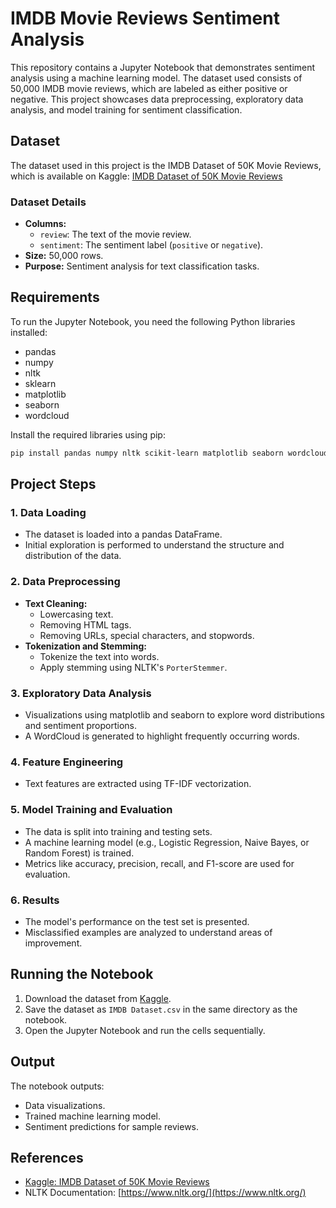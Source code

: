 # IMDB Movie Reviews Sentiment Analysis

This repository contains a Jupyter Notebook that demonstrates sentiment analysis using a machine learning model. The dataset used consists of 50,000 IMDB movie reviews, which are labeled as either positive or negative. This project showcases data preprocessing, exploratory data analysis, and model training for sentiment classification.

## Dataset
The dataset used in this project is the IMDB Dataset of 50K Movie Reviews, which is available on Kaggle:
[IMDB Dataset of 50K Movie Reviews](https://www.kaggle.com/datasets/lakshmi25npathi/imdb-dataset-of-50k-movie-reviews?resource=download)

### Dataset Details
- **Columns:**
  - `review`: The text of the movie review.
  - `sentiment`: The sentiment label (`positive` or `negative`).
- **Size:** 50,000 rows.
- **Purpose:** Sentiment analysis for text classification tasks.

## Requirements
To run the Jupyter Notebook, you need the following Python libraries installed:

- pandas
- numpy
- nltk
- sklearn
- matplotlib
- seaborn
- wordcloud

Install the required libraries using pip:
```bash
pip install pandas numpy nltk scikit-learn matplotlib seaborn wordcloud
```

## Project Steps

### 1. Data Loading
- The dataset is loaded into a pandas DataFrame.
- Initial exploration is performed to understand the structure and distribution of the data.

### 2. Data Preprocessing
- **Text Cleaning:**
  - Lowercasing text.
  - Removing HTML tags.
  - Removing URLs, special characters, and stopwords.
- **Tokenization and Stemming:**
  - Tokenize the text into words.
  - Apply stemming using NLTK's `PorterStemmer`.

### 3. Exploratory Data Analysis
- Visualizations using matplotlib and seaborn to explore word distributions and sentiment proportions.
- A WordCloud is generated to highlight frequently occurring words.

### 4. Feature Engineering
- Text features are extracted using TF-IDF vectorization.

### 5. Model Training and Evaluation
- The data is split into training and testing sets.
- A machine learning model (e.g., Logistic Regression, Naive Bayes, or Random Forest) is trained.
- Metrics like accuracy, precision, recall, and F1-score are used for evaluation.

### 6. Results
- The model's performance on the test set is presented.
- Misclassified examples are analyzed to understand areas of improvement.

## Running the Notebook
1. Download the dataset from [Kaggle](https://www.kaggle.com/datasets/lakshmi25npathi/imdb-dataset-of-50k-movie-reviews?resource=download).
2. Save the dataset as `IMDB Dataset.csv` in the same directory as the notebook.
3. Open the Jupyter Notebook and run the cells sequentially.

## Output
The notebook outputs:
- Data visualizations.
- Trained machine learning model.
- Sentiment predictions for sample reviews.

## References
- [Kaggle: IMDB Dataset of 50K Movie Reviews](https://www.kaggle.com/datasets/lakshmi25npathi/imdb-dataset-of-50k-movie-reviews?resource=download)
- NLTK Documentation: [https://www.nltk.org/](https://www.nltk.org/)
